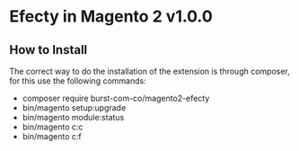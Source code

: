 Efecty in Magento 2 v1.0.0
=====================

How to Install
--------------

The correct way to do the installation of the extension is through composer, for this use the following commands:

- composer require burst-com-co/magento2-efecty
- bin/magento setup:upgrade
- bin/magento module:status
- bin/magento c:c
- bin/magento c:f